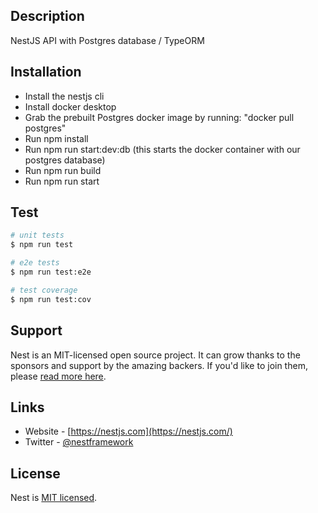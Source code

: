 ## Description

NestJS API with Postgres database / TypeORM

## Installation

- Install the nestjs cli
- Install docker desktop
- Grab the prebuilt Postgres docker image by running: "docker pull postgres"
- Run npm install
- Run npm run start:dev:db (this starts the docker container with our postgres database)
- Run npm run build
- Run npm run start


## Test

```bash
# unit tests
$ npm run test

# e2e tests
$ npm run test:e2e

# test coverage
$ npm run test:cov
```

## Support

Nest is an MIT-licensed open source project. It can grow thanks to the sponsors and support by the amazing backers. If you'd like to join them, please [read more here](https://docs.nestjs.com/support).

## Links

- Website - [https://nestjs.com](https://nestjs.com/)
- Twitter - [@nestframework](https://twitter.com/nestframework)

## License

  Nest is [MIT licensed](LICENSE).
